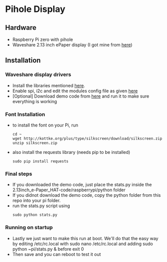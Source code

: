 # Pihole Display

## Hardware
  - Raspberry Pi zero with pihole
  - Waveshare 2.13 inch ePaper display (I got mine from [here](https://www.aliexpress.com/item/250x122-2-13inch-E-Ink-display-HAT-for-Raspberry-Pi-supports-partial-refresh/32812115703.html))
## Installation
### Waveshare display drivers
  - Install the libraries mentioned [here](https://www.waveshare.com/wiki/Pioneer600#Libraries_Installation_for_RPi).
  - Enable spi, i2c and edit the modules config file as given [here](https://www.waveshare.com/wiki/Pioneer600#Configuring_the_interfaces)
  - [Optional] Download demo code from [here](https://www.waveshare.com/wiki/File:2.13inch_e-Paper_HAT-code.7z) and run it to make sure everything is working
### Font Installation
  - to install the font on your Pi, run
    ~~~~
    cd ~
    wget http://kottke.org/plus/type/silkscreen/download/silkscreen.zip
    unzip silkscreen.zip
    ~~~~
  - also install the requests library (needs pip to be installed)
    ~~~~
    sudo pip install requests
    ~~~~
### Final steps
  - If you downloaded the demo code, just place the stats.py inside the 2.13inch_e-Paper_HAT-code/raspberrypi/python folder
  - If you didnot download the demo code, copy the python folder from this repo into your pi folder.
  - run the stats.py script using 
    ~~~~
    sudo python stats.py
    ~~~~
### Running on startup
  - Lastly we just want to make this run at boot. We'll do that the easy way by editing /etc/rc.local with sudo nano /etc/rc.local and adding sudo python ~pi/stats.py & before exit 0
  - Then save and you can reboot to test it out